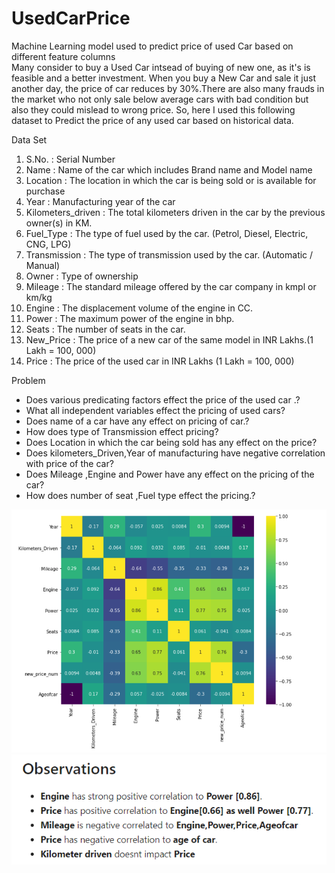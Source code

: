 # UsedCarPrice
Machine Learning model used to predict price of used Car based on different feature columns <br/>
Many consider to buy a Used Car intsead of buying of new one, as it's is feasible and a better investment. When you buy a New Car and sale it just another day, the price of car reduces by 30%.There are also many frauds in the market who not only sale below average cars with bad condition but also they could mislead to wrong price.
So, here I used this following dataset to Predict the price of any used car based on historical data.

Data Set 
  1. S.No. : Serial Number
  2. Name : Name of the car which includes Brand name and Model name
  3. Location : The location in which the car is being sold or is available for purchase
  4. Year : Manufacturing year of the car
  5. Kilometers_driven : The total kilometers driven in the car by the previous owner(s) in KM.
  6. Fuel_Type : The type of fuel used by the car. (Petrol, Diesel, Electric, CNG, LPG)
  7. Transmission : The type of transmission used by the car. (Automatic / Manual)
  8. Owner : Type of ownership
  9. Mileage : The standard mileage offered by the car company in kmpl or km/kg
  10. Engine : The displacement volume of the engine in CC.
  11. Power : The maximum power of the engine in bhp.
  12. Seats : The number of seats in the car.
  13. New_Price : The price of a new car of the same model in INR Lakhs.(1 Lakh = 100, 000)
  14. Price : The price of the used car in INR Lakhs (1 Lakh = 100, 000)
  
 Problem
- Does various predicating factors effect the price of the used car .?
- What all independent variables effect the pricing of used cars?
- Does name of a car have any effect on pricing of car.?
- How does type of Transmission effect pricing?
- Does Location in which the car being sold has any effect on the price?
- Does kilometers_Driven,Year of manufacturing have negative correlation with price of the car?
- Does Mileage ,Engine and Power have any effect on the pricing of the car?
- How does number of seat ,Fuel type effect the pricing.?

![alt text](https://github.com/Niru1095/UsedCarPrice/blob/main/Corr/Screenshot%202022-01-22%20210110.png)
![alt text](https://github.com/Niru1095/UsedCarPrice/blob/main/Corr/Screenshot%202022-01-22%20210141.png)

